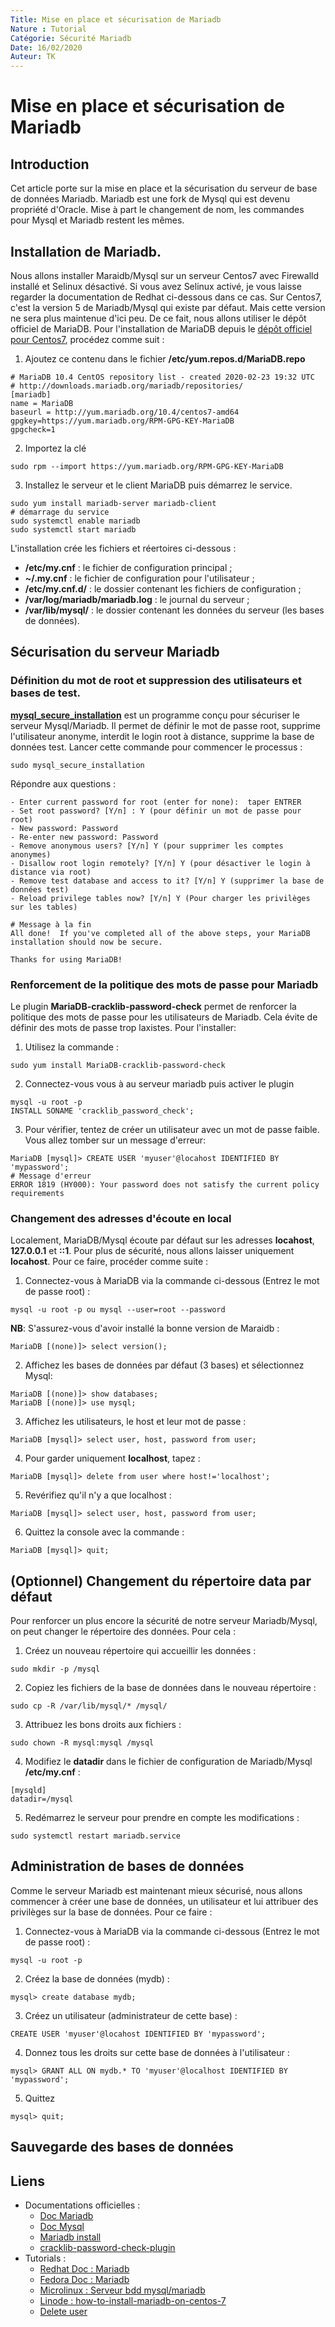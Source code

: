 ```yaml
---
Title: Mise en place et sécurisation de Mariadb
Nature : Tutorial
Catégorie: Sécurité Mariadb
Date: 16/02/2020
Auteur: TK
---
```


# Mise en place et sécurisation de Mariadb
## Introduction
Cet article porte sur la mise en place et la sécurisation du serveur de base de données Mariadb.
Mariadb est une fork de Mysql qui est devenu propriété d'Oracle.
Mise à part le changement de nom, les commandes pour Mysql et Mariadb restent les mêmes.

## Installation de Mariadb.
Nous allons installer Maraidb/Mysql sur un serveur Centos7 avec Firewalld installé et Selinux désactivé.
Si vous avez Selinux activé, je vous laisse regarder la documentation de Redhat ci-dessous dans ce cas.
Sur Centos7, c'est la version 5 de Mariadb/Mysql qui existe par défaut. Mais cette version ne sera plus maintenue d'ici peu. De ce fait, nous allons utiliser le dépôt officiel de MariaDB.
Pour l'installation de MariaDB depuis le [dépôt officiel pour Centos7](https://mariadb.com/kb/en/yum/), procédez comme suit :
1. Ajoutez ce contenu dans le fichier **/etc/yum.repos.d/MariaDB.repo**
```
# MariaDB 10.4 CentOS repository list - created 2020-02-23 19:32 UTC
# http://downloads.mariadb.org/mariadb/repositories/
[mariadb]
name = MariaDB
baseurl = http://yum.mariadb.org/10.4/centos7-amd64
gpgkey=https://yum.mariadb.org/RPM-GPG-KEY-MariaDB
gpgcheck=1
```
2. Importez la clé
```
sudo rpm --import https://yum.mariadb.org/RPM-GPG-KEY-MariaDB
```

3. Installez le serveur et le client MariaDB puis démarrez le service.
```
sudo yum install mariadb-server mariadb-client
# démarrage du service
sudo systemctl enable mariadb
sudo systemctl start mariadb
```

L'installation crée les fichiers et réertoires ci-dessous :
- **/etc/my.cnf** : le fichier de configuration principal ;
- **~/.my.cnf** : le fichier de configuration pour l'utilisateur ;
- **/etc/my.cnf.d/** : le dossier contenant les fichiers de configuration ;
- **/var/log/mariadb/mariadb.log** : le journal du serveur ;
- **/var/lib/mysql/** : le dossier contenant les données du serveur (les bases de données).

## Sécurisation du serveur Mariadb

### Définition du mot de root et suppression des utilisateurs et bases de test.
**[mysql_secure_installation](https://mariadb.com/kb/en/mysql_secure_installation/)** est un programme conçu pour sécuriser le serveur Mysql/Mariadb. Il permet de définir le mot de passe root, supprime l'utilisateur anonyme, interdit le login root à distance, supprime la base de données test. Lancer cette commande pour commencer le processus :
```
sudo mysql_secure_installation
```
Répondre aux questions :
```
- Enter current password for root (enter for none):  taper ENTRER
- Set root password? [Y/n] : Y (pour définir un mot de passe pour root)
- New password: Password
- Re-enter new password: Password
- Remove anonymous users? [Y/n] Y (pour supprimer les comptes anonymes)
- Disallow root login remotely? [Y/n] Y (pour désactiver le login à distance via root)
- Remove test database and access to it? [Y/n] Y (supprimer la base de données test)
- Reload privilege tables now? [Y/n] Y (Pour charger les privilèges sur les tables)

# Message à la fin
All done!  If you've completed all of the above steps, your MariaDB
installation should now be secure.

Thanks for using MariaDB!
```

### Renforcement de la politique des mots de passe pour Mariadb
Le plugin **MariaDB-cracklib-password-check** permet de renforcer la politique des mots de passe pour les utilisateurs de Mariadb.
Cela évite de définir des mots de passe trop laxistes.
Pour l'installer:
1. Utilisez la commande :
```
sudo yum install MariaDB-cracklib-password-check
```
2. Connectez-vous vous à au serveur mariadb puis activer le plugin
```
mysql -u root -p
INSTALL SONAME 'cracklib_password_check';
```
3. Pour vérifier, tentez de créer un utilisateur avec un mot de passe faible. Vous allez tomber sur un message d'erreur:
```
MariaDB [mysql]> CREATE USER 'myuser'@locahost IDENTIFIED BY 'mypassword';
# Message d'erreur
ERROR 1819 (HY000): Your password does not satisfy the current policy requirements
```

### Changement des adresses d'écoute en local
Localement, MariaDB/Mysql écoute par défaut sur les adresses **locahost**, **127.0.0.1** et **::1**. Pour plus de sécurité, nous allons laisser uniquement **locahost**. Pour ce faire, procéder comme suite :

1. Connectez-vous à MariaDB via la commande ci-dessous (Entrez le mot de passe root) :
```
mysql -u root -p ou mysql --user=root --password
```
  **NB**: S'assurez-vous d'avoir installé la bonne version de Maraidb :
```
MariaDB [(none)]> select version();
```
2. Affichez les bases de données par défaut (3 bases) et sélectionnez Mysql:
```
MariaDB [(none)]> show databases;
MariaDB [(none)]> use mysql;
```
3. Affichez les utilisateurs, le host et leur mot de passe :
```
MariaDB [mysql]> select user, host, password from user;
```
4. Pour garder uniquement **localhost**, tapez :
```
MariaDB [mysql]> delete from user where host!='localhost';
```
5. Revérifiez qu'il n'y a que localhost :
```
MariaDB [mysql]> select user, host, password from user;
```
6. Quittez la console avec la commande :
```
MariaDB [mysql]> quit;
```
## (Optionnel) Changement du répertoire data par défaut
Pour renforcer un plus encore la sécurité de notre serveur Mariadb/Mysql, on peut changer le répertoire des données. Pour cela :
1. Créez un nouveau répertoire qui accueillir les données :
```
sudo mkdir -p /mysql
```
2. Copiez les fichiers de la base de données dans le nouveau répertoire :
```
sudo cp -R /var/lib/mysql/* /mysql/
```
3. Attribuez les bons droits aux fichiers :
```
sudo chown -R mysql:mysql /mysql
```
4. Modifiez le **datadir** dans le fichier de configuration de Mariadb/Mysql **/etc/my.cnf** :
```
[mysqld]
datadir=/mysql
```
5. Redémarrez le serveur pour prendre en compte les modifications :
```
sudo systemctl restart mariadb.service
```

## Administration de bases de données
Comme le serveur Mariadb est maintenant mieux sécurisé, nous allons commencer à créer une base de données, un utilisateur et lui attribuer des privilèges sur la base de données. Pour ce faire :
1. Connectez-vous à MariaDB via la commande ci-dessous (Entrez le mot de passe root) :
```
mysql -u root -p
```
2. Créez la base de données (mydb) :
```
mysql> create database mydb;
```
3. Créez un utilisateur (administrateur de cette base) :
```
CREATE USER 'myuser'@locahost IDENTIFIED BY 'mypassword';
```
4. Donnez tous les droits sur cette base de données à l'utilisateur :
```
mysql> GRANT ALL ON mydb.* TO 'myuser'@localhost IDENTIFIED BY 'mypassword';
```
5. Quittez
```
mysql> quit;
```

## Sauvegarde des bases de données


## Liens
- Documentations officielles :
  - [Doc Mariadb](https://mariadb.org/documentation/)
  - [Doc Mysql](https://dev.mysql.com/doc/)
  - [Mariadb install](https://mariadb.com/kb/en/yum/#updating-the-mariadb-yum-repository-to-a-new-major-release)
  - [cracklib-password-check-plugin](https://mariadb.com/kb/en/cracklib-password-check-plugin/)
- Tutorials :
  - [Redhat Doc : Mariadb](https://access.redhat.com/documentation/en-us/red_hat_enterprise_linux/7/html/selinux_users_and_administrators_guide/chap-managing_confined_services-mariadb)
  - [Fedora Doc : Mariadb](https://doc.fedora-fr.org/wiki/Installation_et_configuration_de_MariaDB)
  - [Microlinux : Serveur bdd mysql/mariadb](https://www.microlinux.fr/mysql-centos-7/)
  - [Linode : how-to-install-mariadb-on-centos-7](https://www.linode.com/docs/databases/mariadb/how-to-install-mariadb-on-centos-7/)
  - [Delete user](https://www.cyberciti.biz/faq/how-to-delete-remove-user-account-in-mysql-mariadb/)
